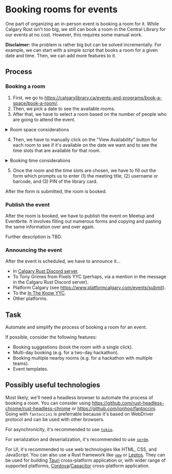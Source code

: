 # Booking rooms for events

One part of organizing an in-person event is booking a room for it. While Calgary Rust isn't too big, we still can book a room in the Central Library for our events at no cost. However, this requires some manual work.

**Disclaimer:** the problem is rather big but can be solved incrementally. For example, we can start with a simple script that books a room for a given date and time. Then, we can add more features to it.

## Process

### Booking a room

1. First, we go to <https://calgarylibrary.ca/events-and-programs/book-a-space/book-a-room/>.
2. Then, we pick a date to see the available rooms.
3. After that, we have to select a room based on the number of people who are going to attend the event.

<details>
  <summary>Room space considerations</summary>

Rooms like `2-05A Meeting Room`, `2-05B Meeting Room`, `2-05C Meeting Room`, and `3-10A Meeting Room` can accommodate up to 10 people.

Rooms like `3-20A Idea Lab`, `3-10B Meeting Room` can accommodate up to 16 people.

Note that some rooms like `3-10C Teen Study Hall` and `3-10D Teen Tech Lab` should not be used for our events.

Right now, we can dispense with rooms that can accomodate only 10 people but I can foresee that we will need to book a room for 16 people rather soon.

After that, we'll probably need to request help from Central Library, InceptionU, Platform Calgary, or Microsoft to book even bigger rooms.

</details>

4. Then, we have to manually click on the "View Availability" button for each room to see if it's available on the date we want and to see the time slots that are available for that room.

<details>
  <summary>Booking time considerations</summary>

Time slots are time moments separated by 30-minutes intervals. There will be at least 2 time slots available for each room - the beginning and the end (e.g. `9:00` and `9:30`, which correspond to a 30-minute-long span). Usually, the number of blocks is under 10. The number of blocks is tied to the working hours of the Central Library, which can vary depending on the time of the day.

Our goal is to have at least 1h30m for the event. This means that we need to book at least 4 time slots (e.g. `9:00`, `9:30`, `10:00`, and `10:30`).

Ideally,

* the event shouldn't coincide or happen close to the same time with other events in Calgary.
* the event days should alternate between weekdays and weekends.
* the event should be scheduled before Tony Grimes from Pixels YYC announces the upcoming events.

</details>

5. Once the room and the time slots are chosen, we have to fill out the form which prompts us to enter (1) the meeting title, (2) username or barcode, and (3) PIN of the library card.

After the form is submitted, the room is booked.

### Publish the event

After the room is booked, we have to publish the event on Meetup and Eventbrite. It involves filling out numerous forms and copying and pasting the same information over and over again.

Further description is TBD.

### Announcing the event

After the event is scheduled, we have to announce it...

* In [Calgary Rust Discord server](https://discord.gg/N2vzPeADzn).
* To Tony Grimes from Pixels YYC (perhaps, via a mention in the message in the Calgaru Rust Discord server).
* Platform Calgary (see <https://www.platformcalgary.com/events/submit>).
* To the [In The Know YYC](https://kettera.apps.ca-1a.mendixcloud.com/p/InTheKnowYYC).
* Other platforms.

## Task

Automate and simplify the process of booking a room for an event.

If possible, consider the following features:

* Booking suggestions (book the room with a single click).
* Multi-day booking (e.g. for a two-day hackathon).
* Booking multiple nearby rooms (e.g. for a hackathon with multiple teams).
* Event templates.

## Possibly useful technologies

Most likely, we'll need a headless browser to automate the process of booking a room. You can consider using <https://github.com/rust-headless-chrome/rust-headless-chrome> or <https://github.com/jonhoo/fantoccini>. Going with `fantoccini` is preferrable because it's based on WebDriver protocol and can be used with other browsers.

For asynchronicity, it's recommended to use [`tokio`](https://tokio.rs/tokio/tutorial).

For serialization and deserialization, it's recommended to use [`serde`](https://serde.rs/).

For UI, it's recommended to use web technologies like HTML, CSS, and JavaScript. You can also use a Rust framework like [`yew`](https://yew.rs/) or [Leptos](https://www.leptos.dev/). They can be used for building [Tauri](https://tauri.app/) cross-platform application or, with wider range of supported platforms, [Cordova](https://cordova.apache.org/)/[Capacitor](https://capacitorjs.com/) cross-platform application.
